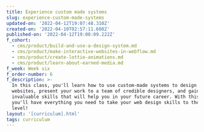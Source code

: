 ```yaml
---
title: Experience custom made systems
slug: experience-custom-made-systems
updated-on: '2022-04-12T19:07:48.310Z'
created-on: '2022-04-10T02:57:11.608Z'
published-on: '2022-04-12T19:08:09.222Z'
f_cohort:
  - cms/product/build-and-use-a-design-system.md
  - cms/product/make-interactive-websites-in-webflow.md
  - cms/product/create-lottie-animations.md
  - cms/product/learn-about-earned-media.md
f_week: Week six
f_order-number: 6
f_description: >-
  In this class, you'll learn how to use custom-made systems to design better
  websites, present your work to a team of credible designers, and gain
  invaluable skills that will help you in your future career. With this class,
  you'll have everything you need to take your web design skills to the next
  level!
layout: '[curriculum].html'
tags: curriculum
---
```



